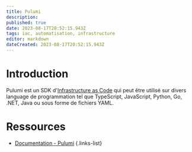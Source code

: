 ```yaml
---
title: Pulumi
description: 
published: true
date: 2023-08-17T20:52:15.943Z
tags: iac, automatisation, infrastructure
editor: markdown
dateCreated: 2023-08-17T20:52:15.943Z
---
```


# Introduction
Pulumi est un SDK d'[Infrastructure as Code](/iac) qui peut être utilisé sur divers language de programmation tel que TypeScript, JavaScript, Python, Go, .NET, Java ou sous forme de fichiers YAML.

# Ressources
- [Documentation - Pulumi](https://www.pulumi.com/docs/)
{.links-list}